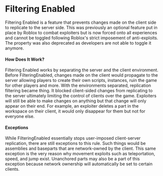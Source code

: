 # Filtering Enabled

Filtering Enabled is a feature that prevents changes made on the client side to replicate to the server side. This was previously an optional feature put in place by Roblox to combat exploiters but is now forced onto all experiences and cannot be toggled following Roblox's strict imposement of anti-exploits. The property was also deprecated as developers are not able to toggle it anymore.

#### How Does It Work?

Filtering Enabled works by separating the server and the client environment. Before FilteringEnabled, changes made on the client would propagate to the server allowing players to create their own scripts, instances, ruin the game for other players and more. With the environments separated, replication filtering became thing. It blocked client-sided changes from replicating to the server ultimately limiting the control of clients over the game. Exploiters will still be able to make changes on anything but that change will only appear on their end. For example, an exploiter deletes a part in the workspace on their client, it would only disappear for them but not for everyone else.

#### Exceptions

While FilteringEnabled essentially stops user-imposed client-server replication, there are still exceptions to this rule. Such things would be assemblies and baseparts that are network-owned by the client. This same exception is the very reason why movement exploits such as teleportation, speed, and jump exist. Unanchored parts may also be a part of this exception because network ownership will automatically be set to certain clients.




